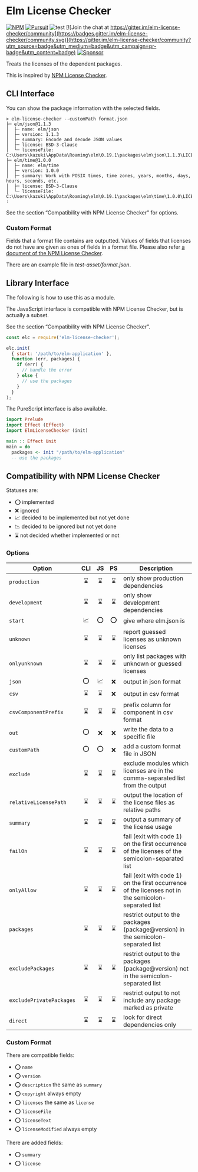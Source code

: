 # Elm License Checker

[![NPM][npm-badge]][npm] [![Pursuit][pursuit-badge]][pursuit] ![test](https://github.com/kakkun61/elm-license-checker/workflows/test/badge.svg) [![Join the chat at https://gitter.im/elm-license-checker/community](https://badges.gitter.im/elm-license-checker/community.svg)](https://gitter.im/elm-license-checker/community?utm_source=badge&utm_medium=badge&utm_campaign=pr-badge&utm_content=badge) [![Sponsor](https://img.shields.io/badge/Sponsor-%E2%9D%A4-red?logo=GitHub)](https://github.com/sponsors/kakkun61)

[npm]: https://www.npmjs.com/package/elm-license-checker
[npm-badge]: https://img.shields.io/npm/v/elm-license-checker
[pursuit]: https://pursuit.purescript.org/packages/purescript-elm-license-checker/
[pursuit-badge]: https://img.shields.io/badge/pursuit-v2.3.0-%231d222d

Treats the licenses of the dependent packages.

This is inspired by [NPM License Checker](https://github.com/davglass/license-checker).

## CLI Interface

You can show the package information with the selected fields.

```
> elm-license-checker --customPath format.json
├─ elm/json@1.1.3
│  ├─ name: elm/json
│  ├─ version: 1.1.3
│  ├─ summary: Encode and decode JSON values
│  ├─ license: BSD-3-Clause
│  └─ licenseFile: C:\Users\kazuki\AppData\Roaming\elm\0.19.1\packages\elm\json\1.1.3\LICENSE
├─ elm/time@1.0.0
│  ├─ name: elm/time
│  ├─ version: 1.0.0
│  ├─ summary: Work with POSIX times, time zones, years, months, days, hours, seconds, etc.
│  ├─ license: BSD-3-Clause
│  └─ licenseFile: C:\Users\kazuki\AppData\Roaming\elm\0.19.1\packages\elm\time\1.0.0\LICENSE
:
```

See the section “Compatibility with NPM License Checker” for options.

### Custom Format

Fields that a format file contains are outputted. Values of fields that licenses do not have are given as ones of fields in a format file. Please also refer [a document of the NPM License Checker](https://github.com/davglass/license-checker#custom-format).

There are an example file in _test-asset/format.json_.

## Library Interface

The following is how to use this as a module.

The JavaScript interface is compatible with NPM License Checker, but is actually a subset.

See the section “Compatibility with NPM License Checker”.

```javascript
const elc = require('elm-license-checker');

elc.init(
  { start: '/path/to/elm-application' },
  function (err, packages) {
    if (err) {
      // handle the error
    } else {
      // use the packages
    }
  }
);
```

The PureScript interface is also available.

```purescript
import Prelude
import Effect (Effect)
import ElmLicenseChecker (init)

main :: Effect Unit
main = do
  packages <- init "/path/to/elm-application"
  -- use the packages
```

## Compatibility with NPM License Checker

Statuses are:

- ⭕ implemented
- ❌ ignored
- 📈 decided to be implemented but not yet done
- 📉 decided to be ignored but not yet done
- ⌛ not decided whether implemented or not

### Options

| Option                   | CLI | JS | PS | Description                                                                                         | 
|--------------------------|:---:|:--:|:--:|-----------------------------------------------------------------------------------------------------| 
| `production`             | ⌛   | ⌛  | ⌛  | only show production dependencies                                                                   | 
| `development`            | ⌛   | ⌛  | ⌛  | only show development dependencies                                                                  | 
| `start`                  | 📈  | ⭕  | ⭕  | give where elm.json is                                                                              | 
| `unknown`                | ⌛   | ⌛  | ⌛  | report guessed licenses as unknown licenses                                                         | 
| `onlyunknown`            | ⌛   | ⌛  | ⌛  | only list packages with unknown or guessed licenses                                                 | 
| `json`                   | ⭕   | 📈  | ❌  | output in json format                                                                               | 
| `csv`                    | ⌛   | ⌛  | ❌  | output in csv format                                                                                | 
| `csvComponentPrefix`     | ⌛   | ⌛  | ⌛  | prefix column for component in csv format                                                           | 
| `out`                    | ⭕   | ❌  | ❌  | write the data to a specific file                                                                   | 
| `customPath`             | ⭕   | ⭕  | ❌  | add a custom format file in JSON                                                                    | 
| `exclude`                | ⌛   | ⌛  | ⌛  | exclude modules which licenses are in the comma-separated list from the output                      | 
| `relativeLicensePath`    | ⌛   | ⌛  | ⌛  | output the location of the license files as relative paths                                          | 
| `summary`                | ⌛   | ⌛  | ⌛  | output a summary of the license usage                                                               | 
| `failOn`                 | ⌛   | ⌛  | ⌛  | fail (exit with code 1) on the first occurrence of the licenses of the semicolon-separated list     | 
| `onlyAllow`              | ⌛   | ⌛  | ⌛  | fail (exit with code 1) on the first occurrence of the licenses not in the semicolon-separated list | 
| `packages`               | ⌛   | ⌛  | ⌛  | restrict output to the packages (package@version) in the semicolon-separated list                   | 
| `excludePackages`        | ⌛   | ⌛  | ⌛  | restrict output to the packages (package@version) not in the semicolon-separated list               | 
| `excludePrivatePackages` | ⌛   | ⌛  | ⌛  | restrict output to not include any package marked as private                                        | 
| `direct`                 | ⌛   | ⌛  | ⌛  | look for direct dependencies only                                                                   | 


### Custom Format

There are compatible fields:

- ⭕ `name`
- ⭕ `version`
- ⭕ `description` the same as `summary`
- ⭕ `copyright` always empty
- ⭕ `licenses` the same as `license`
- ⭕ `licenseFile`
- ⭕ `licenseText`
- ⭕ `licenseModified` always empty

There are added fields:

- ⭕ `summary`
- ⭕ `license`
